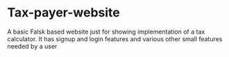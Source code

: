 # Tax-payer-website
A basic Falsk based website just for showing implementation of a tax calculator. It has signup and login features and various other small features needed by a user
